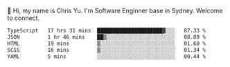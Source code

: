 👋 Hi, my name is Chris Yu. I'm Software Enginner base in Sydney. Welcome to connect.

<!--START_SECTION:waka-->

```txt
TypeScript   17 hrs 31 mins  █████████████████████▓░░░   87.33 %
JSON         1 hr 46 mins    ██▒░░░░░░░░░░░░░░░░░░░░░░   08.89 %
HTML         19 mins         ▒░░░░░░░░░░░░░░░░░░░░░░░░   01.60 %
SCSS         16 mins         ▒░░░░░░░░░░░░░░░░░░░░░░░░   01.34 %
YAML         5 mins          ░░░░░░░░░░░░░░░░░░░░░░░░░   00.44 %
```

<!--END_SECTION:waka-->

